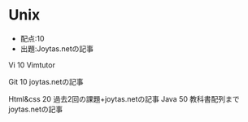 # Unix
- 配点:10
- 出題:Joytas.netの記事

Vi 10 Vimtutor

Git 10 joytas.netの記事

Html&css 20 過去2回の課題+joytas.netの記事
Java 50 教科書配列まで　joytas.netの記事
